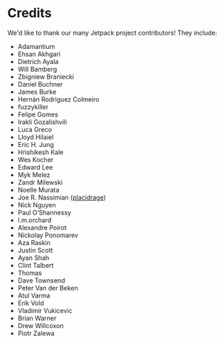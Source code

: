 # Credits #

We'd like to thank our many Jetpack project contributors!  They include:

* Adamantium
* Ehsan Akhgari
* Dietrich Ayala
* Will Bamberg
* Zbigniew Braniecki
* Daniel Buchner
* James Burke
* Hernán Rodriguez Colmeiro
* fuzzykiller
* Felipe Gomes
* Irakli Gozalishvili
* Luca Greco
* Lloyd Hilaiel
* Eric H. Jung
* Hrishikesh Kale
* Wes Kocher
* Edward Lee
* Myk Melez
* Zandr Milewski
* Noelle Murata
* Joe R. Nassimian ([placidrage](https://github.com/placidrage))
* Nick Nguyen
* Paul O’Shannessy
* l.m.orchard
* Alexandre Poirot
* Nickolay Ponomarev
* Aza Raskin
* Justin Scott
* Ayan Shah
* Clint Talbert
* Thomas
* Dave Townsend
* Peter Van der Beken
* Atul Varma
* Erik Vold
* Vladimir Vukicevic
* Brian Warner
* Drew Willcoxon
* Piotr Zalewa
